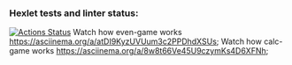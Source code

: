 ### Hexlet tests and linter status:
[![Actions Status](https://github.com/Mosto24/frontend-project-lvl1/actions/workflows/hexlet-check.yml/badge.svg)](https://github.com/Mosto24/frontend-project-lvl1/actions)
Watch how even-game works https://asciinema.org/a/atDI9KyzUVUum3c2PPDhdXSUs;
Watch how calc-game works https://asciinema.org/a/8w8t66Ve45U9czymKs4D6XFNh;